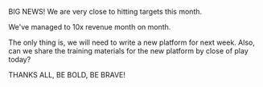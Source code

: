BIG NEWS! We are very close to hitting targets this month. 

We've managed to 10x revenue month on month. 

The only thing is, we will need to write a new platform for next week. Also, can we share the training materials for the new platform by close of play today? 

THANKS ALL, BE BOLD, BE BRAVE!